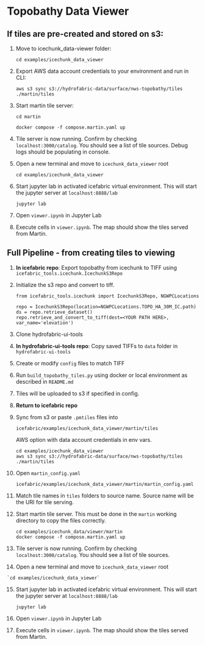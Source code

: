 # Topobathy Data Viewer

## If tiles are pre-created and stored on s3:
1. Move to icechunk_data-viewer folder:

    `cd examples/icechunk_data_viewer`
2. Export AWS data account credentials to your environment and run in CLI:

    `aws s3 sync s3://hydrofabric-data/surface/nws-topobathy/tiles ./martin/tiles`

3. Start martin tile server:

    `cd martin`

    `docker compose -f compose.martin.yaml up`

4. Tile server is now running. Confirm by checking `localhost:3000/catalog`. You should see a list of tile sources. Debug logs should be populating in console.
5. Open a new terminal and move to  `icechunk_data_viewer` root

    `cd examples/icechunk_data_viewer`
6. Start jupyter lab in activated icefabric virtual environment. This will start the jupyter server at `localhost:8888/lab`

    `jupyter lab`

7. Open `viewer.ipynb` in Jupyter Lab
8.  Execute cells in `viewer.ipynb`. The map should show the tiles served from Martin.


## Full Pipeline - from creating tiles to viewing
1. __In icefabric repo__: Export topobathy from icechunk to TIFF using `icefabric_tools.icechunk.IcechunkS3Repo`
2. Initialize the s3 repo and convert to tiff.

    ```
    from icefabric_tools.icechunk import IcechunkS3Repo, NGWPCLocations

    repo = IcechunkS3Repo(location=NGWPCLocations.TOPO_HA_30M_IC.path)
    ds = repo.retrieve_dataset()
    repo.retrieve_and_convert_to_tiff(dest=<YOUR PATH HERE>, var_name='elevation')
    ```

3. Clone hydrofabric-ui-tools
4. __In hydrofabric-ui-tools repo__: Copy saved TIFFs to `data` folder in `hydrofabric-ui-tools`
5. Create or modify `config` files to match TIFF
6. Run `build_topobathy_tiles.py` using docker or local environment as described in `README.md`
7. Tiles will be uploaded to s3 if specified in config.
8. __Return to icefabric repo__
9. Sync from s3 or paste `.pmtiles` files into

    `icefabric/examples/icechunk_data_viewer/martin/tiles`

    AWS option with data account credentials in env vars.
    ```
    cd examples/icechunk_data_viewer
    aws s3 sync s3://hydrofabric-data/surface/nws-topobathy/tiles ./martin/tiles
    ```

10. Open `martin_config.yaml`

    `icefabric/examples/icechunk_data_viewer/martin/martin_config.yaml`

11. Match tile names in `tiles` folders to source name. Source name will be the URI for tile serving.

12. Start martin tile server. This must be done in the `martin` working directory to copy the files correctly.
    ```
    cd examples/icechunk_data/viewer/martin
    docker compose -f compose.martin.yaml up
    ```

13. Tile server is now running. Confirm by checking `localhost:3000/catalog`. You should see a list of tile sources.
14.  Open a new terminal and move to  `icechunk_data_viewer` root

    `cd examples/icechunk_data_viewer`
15. Start jupyter lab in activated icefabric virtual environment. This will start the jupyter server at `localhost:8888/lab`

    `jupyter lab`

16. Open `viewer.ipynb` in Jupyter Lab
17. Execute cells in `viewer.ipynb`. The map should show the tiles served from Martin.
